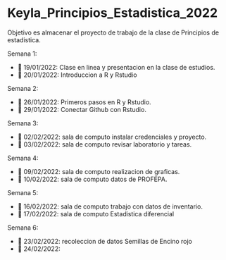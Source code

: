 # Keyla_Principios_Estadistica_2022
Objetivo es almacenar el proyecto de trabajo de la clase de Principios de estadistica.

Semana 1:
+ :dart: 19/01/2022: Clase en linea y presentacion en la clase de estudios.
+ :dart: 20/01/2022: Introduccion a R y Rstudio

Semana 2: 
+ :dart: 26/01/2022: Primeros pasos en R y Rstudio.
+ :dart: 29/01/2022: Conectar Github con Rstudio.

Semana 3:
+ :dart: 02/02/2022: sala de computo instalar credenciales y proyecto.
+ :dart: 03/02/2022: sala de computo revisar laboratorio y tareas. 

Semana 4:
+ :dart: 09/02/2022: sala de computo realizacion de graficas. 
+ :dart: 10/02/2022: sala de computo datos de PROFEPA. 

Semana 5:
+ :dart: 16/02/2022: sala de computo trabajo con datos de inventario.
+ :dart: 17/02/2022: sala de computo Estadistica diferencial

Semana 6:
+ :dart: 23/02/2022: recoleccion de datos Semillas de Encino rojo
+ :dart: 24/02/2022: 